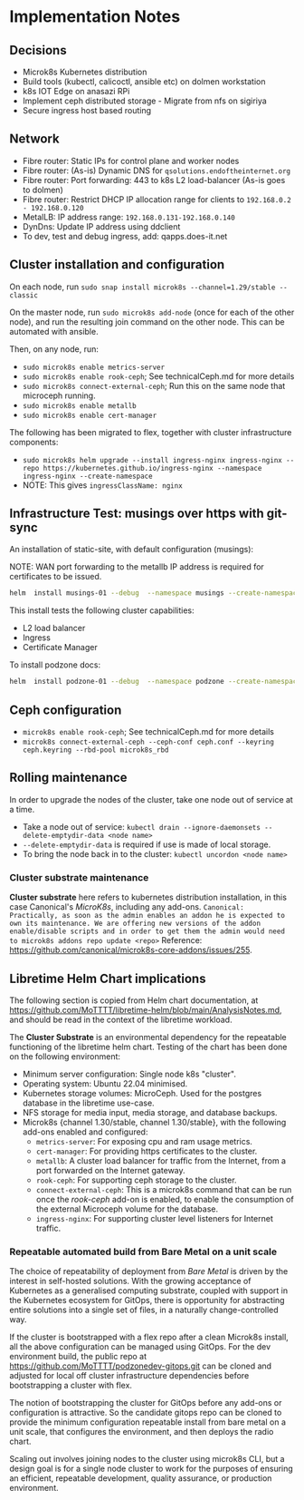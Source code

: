 # Implementation Notes

## Decisions

- Microk8s Kubernetes distribution
- Build tools (kubectl, calicoctl, ansible etc) on dolmen workstation
- k8s IOT Edge on anasazi RPi
- Implement ceph distributed storage - Migrate from nfs on sigiriya
- Secure ingress host based routing

## Network

- Fibre router: Static IPs for control plane and worker nodes
- Fibre router: (As-is) Dynamic DNS for ```qsolutions.endoftheinternet.org```
- Fibre router: Port forwarding: 443 to k8s L2 load-balancer (As-is goes to dolmen)
- Fibre router: Restrict DHCP IP allocation range for clients to `192.168.0.2 - 192.168.0.120`
- MetalLB: IP address range: `192.168.0.131-192.168.0.140`
- DynDns: Update IP address using ddclient
- To dev, test and debug ingress, add: qapps.does-it.net

## Cluster installation and configuration

On each node, run `sudo snap install microk8s --channel=1.29/stable --classic`

On the master node, run `sudo microk8s add-node` (once for each of the other node), and run the resulting join command on the other node.
This can be automated with ansible.

Then, on any node, run:

- `sudo microk8s enable metrics-server`
- `sudo microk8s enable rook-ceph`; See technicalCeph.md for more details
- `sudo microk8s connect-external-ceph`; Run this on the same node that microceph running.
- `sudo microk8s enable metallb`
- `sudo microk8s enable cert-manager`

The following has been migrated to flex, together with cluster infrastructure components:

- `sudo microk8s helm upgrade --install ingress-nginx ingress-nginx --repo https://kubernetes.github.io/ingress-nginx --namespace ingress-nginx --create-namespace`
- NOTE: This gives `ingressClassName: nginx`

## Infrastructure Test: musings over https with git-sync

An installation of static-site, with default configuration (musings):

NOTE: WAN port forwarding to the metallb IP address is required for certificates to be issued.

```bash
helm  install musings-01 --debug  --namespace musings --create-namespace static-site --repo 'https://dl.cloudsmith.io/public/q-solutions/static-site/helm/charts/'
```

This install tests the following cluster capabilities:

- L2 load balancer
- Ingress
- Certificate Manager

To install podzone docs:

```bash
helm  install podzone-01 --debug  --namespace podzone --create-namespace static-site --repo 'https://dl.cloudsmith.io/public/q-solutions/static-site/helm/charts/' --values valuespodzone.yaml
```

## Ceph configuration

- `microk8s enable rook-ceph`; See technicalCeph.md for more details
- `microk8s connect-external-ceph --ceph-conf ceph.conf --keyring ceph.keyring --rbd-pool microk8s_rbd`

## Rolling maintenance

In order to upgrade the nodes of the cluster, take one node out of service at a time.

- Take a node out of service: `kubectl drain --ignore-daemonsets --delete-emptydir-data <node name>`
- `--delete-emptydir-data` is required if use is made of local storage.
- To bring the node back in to the cluster: `kubectl uncordon <node name>`

### Cluster substrate maintenance

**Cluster substrate** here refers to kubernetes distribution installation, in this case Canonical's *MicroK8s*, including any add-ons. `Canonical: Practically, as soon as the admin enables an addon he is expected to own its maintenance. We are offering new versions of the addon enable/disable scripts and in order to get them the admin would need to microk8s addons repo update <repo>` Reference: <https://github.com/canonical/microk8s-core-addons/issues/255>.

## Libretime Helm Chart implications

The following section is copied from Helm chart documentation, at <https://github.com/MoTTTT/libretime-helm/blob/main/AnalysisNotes.md>, and should be read in the context of the libretime workload.

The **Cluster Substrate** is an environmental dependency for the repeatable functioning of the libretime helm chart. Testing of the chart has been done on the following environment:

- Minimum server configuration: Single node k8s "cluster".
- Operating system: Ubuntu 22.04 minimised.
- Kubernetes storage volumes: MicroCeph. Used for the postgres database in the libretime use-case.
- NFS storage for media input, media storage, and database backups.
- Microk8s {channel 1.30/stable, channel 1.30/stable}, with the following add-ons enabled and configured:
  - `metrics-server`: For exposing cpu and ram usage metrics.
  - `cert-manager`: For providing https certificates to the cluster.
  - `metallb`: A cluster load balancer for traffic from the Internet, from a port forwarded on the Internet gateway.
  - `rook-ceph`: For supporting ceph storage to the cluster.
  - `connect-external-ceph`: This is a microk8s command that can be run once the *rook-ceph* add-on is enabled, to enable the consumption of the external Microceph volume for the database.
  - `ingress-nginx`: For supporting cluster level listeners for Internet traffic.

### Repeatable automated build from Bare Metal on a unit scale

The choice of repeatability of deployment from *Bare Metal* is driven by the interest in self-hosted solutions. With the growing acceptance of Kubernetes as a generalised computing substrate, coupled with support in the Kubernetes ecosystem for GitOps, there is opportunity for abstracting entire solutions into a single set of files, in a naturally change-controlled way.

If the cluster is bootstrapped with a flex repo after a clean Microk8s install, all the above configuration can be managed using GitOps. For the dev environment build, the public repo at <https://github.com/MoTTTT/podzonedev-gitops.git> can be cloned and adjusted for local off cluster infrastructure dependencies before bootstrapping a cluster with flex.

The notion of bootstrapping the cluster for GitOps before any add-ons or configuration is attractive. So the candidate gitops repo can be cloned to provide the minimum configuration repeatable install from bare metal on a unit scale, that configures the environment, and then deploys the radio chart.

Scaling out involves joining nodes to the cluster using microk8s CLI, but a design goal is for a single node cluster to work for the purposes of ensuring an efficient, repeatable development, quality assurance, or production environment.
